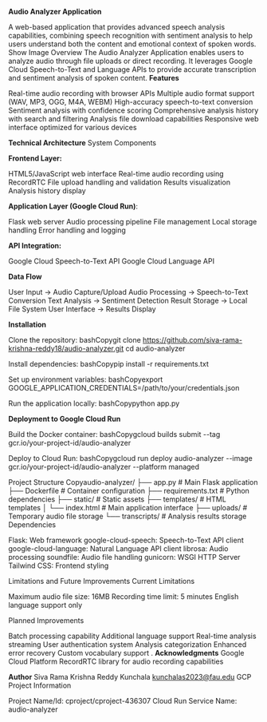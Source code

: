   **Audio Analyzer Application**

A web-based application that provides advanced speech analysis capabilities, combining speech recognition with sentiment analysis to help users understand both the content and emotional context of spoken words.
Show Image
Overview
The Audio Analyzer Application enables users to analyze audio through file uploads or direct recording. It leverages Google Cloud Speech-to-Text and Language APIs to provide accurate transcription and sentiment analysis of spoken content.
**Features**

Real-time audio recording with browser APIs
Multiple audio format support (WAV, MP3, OGG, M4A, WEBM)
High-accuracy speech-to-text conversion
Sentiment analysis with confidence scoring
Comprehensive analysis history with search and filtering
Analysis file download capabilities
Responsive web interface optimized for various devices

**Technical Architecture**
System Components

**Frontend Layer:**

HTML5/JavaScript web interface
Real-time audio recording using RecordRTC
File upload handling and validation
Results visualization
Analysis history display


**Application Layer (Google Cloud Run)**:

Flask web server
Audio processing pipeline
File management
Local storage handling
Error handling and logging


**API Integration:**

Google Cloud Speech-to-Text API
Google Cloud Language API



**Data Flow**

User Input → Audio Capture/Upload
Audio Processing → Speech-to-Text Conversion
Text Analysis → Sentiment Detection
Result Storage → Local File System
User Interface → Results Display

**Installation**

Clone the repository:
bashCopygit clone https://github.com/siva-rama-krishna-reddy18/audio-analyzer.git
cd audio-analyzer

Install dependencies:
bashCopypip install -r requirements.txt

Set up environment variables:
bashCopyexport GOOGLE_APPLICATION_CREDENTIALS=/path/to/your/credentials.json

Run the application locally:
bashCopypython app.py


**Deployment to Google Cloud Run**

Build the Docker container:
bashCopygcloud builds submit --tag gcr.io/your-project-id/audio-analyzer

Deploy to Cloud Run:
bashCopygcloud run deploy audio-analyzer --image gcr.io/your-project-id/audio-analyzer --platform managed


Project Structure
Copyaudio-analyzer/
├── app.py              # Main Flask application
├── Dockerfile          # Container configuration
├── requirements.txt    # Python dependencies
├── static/             # Static assets
├── templates/          # HTML templates
│   └── index.html      # Main application interface
├── uploads/            # Temporary audio file storage
└── transcripts/        # Analysis results storage
Dependencies

Flask: Web framework
google-cloud-speech: Speech-to-Text API client
google-cloud-language: Natural Language API client
librosa: Audio processing
soundfile: Audio file handling
gunicorn: WSGI HTTP Server
Tailwind CSS: Frontend styling

Limitations and Future Improvements
Current Limitations

Maximum audio file size: 16MB
Recording time limit: 5 minutes
English language support only

Planned Improvements

Batch processing capability
Additional language support
Real-time analysis streaming
User authentication system
Analysis categorization
Enhanced error recovery
Custom vocabulary support
.
**Acknowledgments**
Google Cloud Platform
RecordRTC library for audio recording capabilities

**Author**
Siva Rama Krishna Reddy Kunchala
kunchalas2023@fau.edu
GCP Project Information

Project Name/Id: cproject/cproject-436307
Cloud Run Service Name: audio-analyzer
